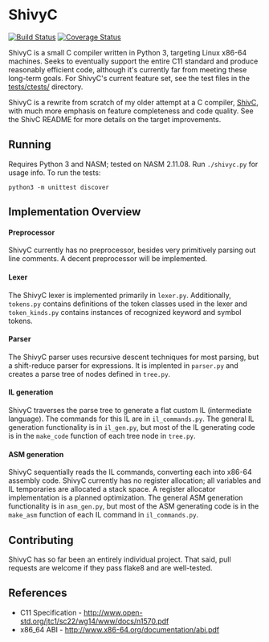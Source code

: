 # ShivyC

[![Build Status](https://travis-ci.org/ShivamSarodia/ShivyC.svg?branch=master)](https://travis-ci.org/ShivamSarodia/ShivyC)
[![Coverage Status](https://codeclimate.com/github/ShivamSarodia/ShivyC/badges/coverage.svg)](https://codeclimate.com/github/ShivamSarodia/ShivyC/coverage)

ShivyC is a small C compiler written in Python 3, targeting Linux x86-64 machines. Seeks to eventually support the entire C11 standard and produce reasonably efficient code, although it's currently far from meeting these long-term goals. For ShivyC's current feature set, see the test files in the [tests/ctests/](tests/ctests/) directory.

ShivyC is a rewrite from scratch of my older attempt at a C compiler, [ShivC](https://github.com/ShivamSarodia/ShivC), with much more emphasis on feature completeness and code quality. See the ShivC README for more details on the target improvements.

## Running
Requires Python 3 and NASM; tested on NASM 2.11.08. Run `./shivyc.py` for usage info. To run the tests:
```
python3 -m unittest discover
```

## Implementation Overview
#### Preprocessor
ShivyC currently has no preprocessor, besides very primitively parsing out line comments. A decent preprocessor will be implemented.

#### Lexer
The ShivyC lexer is implemented primarily in `lexer.py`. Additionally, `tokens.py` contains definitions of the token classes used in the lexer and `token_kinds.py` contains instances of recognized keyword and symbol tokens.

#### Parser
The ShivyC parser uses recursive descent techniques for most parsing, but a shift-reduce parser for expressions. It is implented in `parser.py` and creates a parse tree of nodes defined in `tree.py`.

#### IL generation
ShivyC traverses the parse tree to generate a flat custom IL (intermediate language). The commands for this IL are in `il_commands.py`. The general IL generation functionality is in `il_gen.py`, but most of the IL generating code is in the `make_code` function of each tree node in `tree.py`.

#### ASM generation
ShivyC sequentially reads the IL commands, converting each into x86-64 assembly code. ShivyC currently has no register allocation; all variables and IL temporaries are allocated a stack space. A register allocator implementation is a planned optimization. The general ASM generation functionality is in `asm_gen.py`, but most of the ASM generating code is in the `make_asm` function of each IL command in `il_commands.py`.

## Contributing
ShivyC has so far been an entirely individual project. That said, pull requests are welcome if they pass flake8 and are well-tested.

## References
- C11 Specification - http://www.open-std.org/jtc1/sc22/wg14/www/docs/n1570.pdf
- x86_64 ABI - http://www.x86-64.org/documentation/abi.pdf
